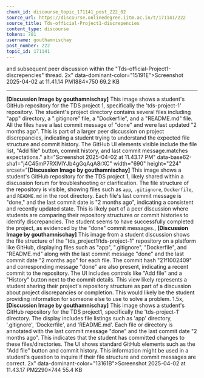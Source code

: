 ```yaml
---
chunk_id: discourse_topic_171141_post_222_02
source_url: https://discourse.onlinedegree.iitm.ac.in/t/171141/222
source_title: Tds-official-Project1-discrepencies
content_type: discourse
tokens: 781
username: gouthamnischay
post_number: 222
topic_id: 171141
---
```


 and subsequent peer discussion within the "Tds-official-Project1-discrepencies" thread. 2x" data-dominant-color="15191E">Screenshot 2025-04-02 at 11.41.14 PM1884×750 69.2 KB

---

**[Discussion Image by gouthamnischay]** This image shows a student's GitHub repository for the TDS project 1, specifically the 'tds-project-1' repository. The student's project directory contains several files including "app" directory, a ".gitignore" file, a "Dockerfile", and a "README.md" file. All the files have a last commit message of "done" and were last updated "2 months ago". This is part of a larger peer discussion on project discrepancies, indicating a student trying to understand the expected file structure and commit history. The GitHub UI elements visible include the file list, "Add file" button, commit history, and last commit message.matches expectations." alt="Screenshot 2025-04-02 at 11.43.17 PM" data-base62-sha1="j4C45mP7RXlVlYJb4gGqAqA8rXC" width="690" height="224" srcset="**[Discussion Image by gouthamnischay]** This image shows a student's GitHub repository for the TDS project 1, likely shared within a discussion forum for troubleshooting or clarification. The file structure of the repository is visible, showing files such as `app`, `.gitignore`, `Dockerfile`, and `README.md` in the root directory. Each file's last commit message is "done," and the last commit date is "2 months ago", indicating a consistent and recently updated state. This is likely part of a peer discussion where students are comparing their repository structures or commit histories to identify discrepancies. The student seems to have successfully completed the project, as evidenced by the "done" commit messages., **[Discussion Image by gouthamnischay]** This image from a student discussion shows the file structure of the "tds_project1/tds-project-1" repository on a platform like GitHub, displaying files such as "app", ".gitignore", "Dockerfile", and "README.md" along with the last commit message "done" and the last commit date "2 months ago" for each file. The commit hash "21f1002409" and corresponding message "done" are also present, indicating a recent commit to the repository. The UI includes controls like "Add file" and a "History" button next to the commit details. This view likely represents a student sharing their project's repository structure as part of a discussion about project discrepancies or completion. This would likely be the student providing information for someone else to use to solve a problem. 1.5x, **[Discussion Image by gouthamnischay]** This image shows a student's GitHub repository for the TDS project1, specifically the 'tds-project-1' directory. The display includes file listings such as 'app' directory, '.gitignore', 'Dockerfile', and 'README.md'. Each file or directory is annotated with the last commit message "done" and the last commit date "2 months ago". This indicates that the student has committed changes to these files/directories. The UI shows standard GitHub elements such as the "Add file" button and commit history. This information might be used in a student's question to inquire if their file structure and commit messages are correct. 2x" data-dominant-color="13161B">Screenshot 2025-04-02 at 11.43.17 PM2290×744 55.4 KB
